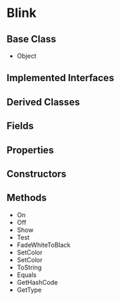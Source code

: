 # Blink
## Base Class
- Object
## Implemented Interfaces
## Derived Classes
## Fields
## Properties
## Constructors
## Methods
- On
- Off
- Show
- Test
- FadeWhiteToBlack
- SetColor
- SetColor
- ToString
- Equals
- GetHashCode
- GetType
